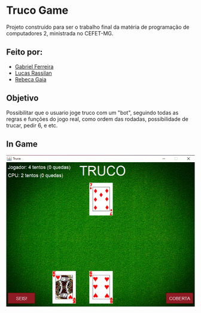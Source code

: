 # Truco Game

Projeto construido para ser o trabalho final da matéria de programação de computadores 2, ministrada no CEFET-MG.

## Feito por:

- [Gabriel Ferreira][l1]
- [Lucas Rassilan][l2]
- [Rebeca Gaia][l3]

## Objetivo

Possibilitar que o usuario joge truco com um "bot", seguindo todas as regras e funções do jogo real, como ordem das rodadas, possibilidade de trucar, pedir 6, e etc.

## In Game

![Game](/Images/Truco.png)

   [l1]: <https://github.com/gabriel-fsantos>
   [l2]: <https://github.com/Lucasrsv1>
   [l3]: <https://github.com/rebgaia>
 
